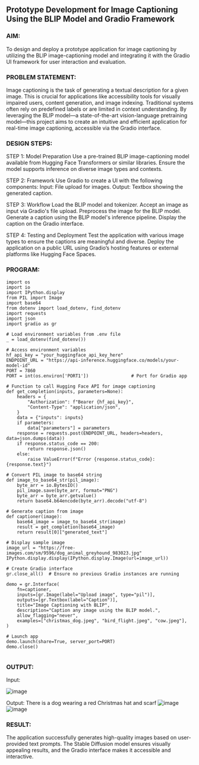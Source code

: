 ## Prototype Development for Image Captioning Using the BLIP Model and Gradio Framework

### AIM:
To design and deploy a prototype application for image captioning by utilizing the BLIP image-captioning model and integrating it with the Gradio UI framework for user interaction and evaluation.

### PROBLEM STATEMENT:
Image captioning is the task of generating a textual description for a given image. This is crucial for applications like accessibility tools for visually impaired users, content generation, and image indexing. Traditional systems often rely on predefined labels or are limited in context understanding. By leveraging the BLIP model—a state-of-the-art vision-language pretraining model—this project aims to create an intuitive and efficient application for real-time image captioning, accessible via the Gradio interface.

### DESIGN STEPS:
STEP 1:
Model Preparation Use a pre-trained BLIP image-captioning model available from Hugging Face Transformers or similar libraries. Ensure the model supports inference on diverse image types and contexts.

STEP 2:
Framework Use Gradio to create a UI with the following components: Input: File upload for images. Output: Textbox showing the generated caption.

STEP 3:
Workflow Load the BLIP model and tokenizer. Accept an image as input via Gradio's file upload. Preprocess the image for the BLIP model. Generate a caption using the BLIP model's inference pipeline. Display the caption on the Gradio interface.

STEP 4:
Testing and Deployment Test the application with various image types to ensure the captions are meaningful and diverse. Deploy the application on a public URL using Gradio’s hosting features or external platforms like Hugging Face Spaces.

### PROGRAM:
```
import os
import io
import IPython.display
from PIL import Image
import base64
from dotenv import load_dotenv, find_dotenv
import requests
import json
import gradio as gr

# Load environment variables from .env file
_ = load_dotenv(find_dotenv())

# Access environment variables
hf_api_key = "your_huggingface_api_key_here"
ENDPOINT_URL = "https://api-inference.huggingface.co/models/your-model-id"
PORT = 7860 
PORT = int(os.environ['PORT1'])                # Port for Gradio app

# Function to call Hugging Face API for image captioning
def get_completion(inputs, parameters=None):
    headers = {
        "Authorization": f"Bearer {hf_api_key}",
        "Content-Type": "application/json",
    }
    data = {"inputs": inputs}
    if parameters:
        data["parameters"] = parameters
    response = requests.post(ENDPOINT_URL, headers=headers, data=json.dumps(data))
    if response.status_code == 200:
        return response.json()
    else:
        raise ValueError(f"Error {response.status_code}: {response.text}")

# Convert PIL image to base64 string
def image_to_base64_str(pil_image):
    byte_arr = io.BytesIO()
    pil_image.save(byte_arr, format="PNG")
    byte_arr = byte_arr.getvalue()
    return base64.b64encode(byte_arr).decode("utf-8")

# Generate caption from image
def captioner(image):
    base64_image = image_to_base64_str(image)
    result = get_completion(base64_image)
    return result[0]["generated_text"]

# Display sample image
image_url = "https://free-images.com/sm/9596/dog_animal_greyhound_983023.jpg"
IPython.display.display(IPython.display.Image(url=image_url))

# Create Gradio interface
gr.close_all()  # Ensure no previous Gradio instances are running

demo = gr.Interface(
    fn=captioner,
    inputs=[gr.Image(label="Upload image", type="pil")],
    outputs=[gr.Textbox(label="Caption")],
    title="Image Captioning with BLIP",
    description="Caption any image using the BLIP model.",
    allow_flagging="never",
    examples=["christmas_dog.jpeg", "bird_flight.jpeg", "cow.jpeg"],
)

# Launch app
demo.launch(share=True, server_port=PORT)
demo.close()


```


### OUTPUT:

Input:

![image](https://github.com/user-attachments/assets/babf68cd-e57c-4f35-b2db-0a4b0272a225)



Output:
There is a dog wearing a red Christmas hat and scarf
![image](https://github.com/user-attachments/assets/c59ea45d-565d-40ae-805d-d4a4aa472c01)
![image](https://github.com/user-attachments/assets/71945a62-53fb-4eea-b696-536fccde8dd0)


### RESULT:
The application successfully generates high-quality images based on user-provided text prompts. The Stable Diffusion model ensures visually appealing results, and the Gradio interface makes it accessible and interactive.
